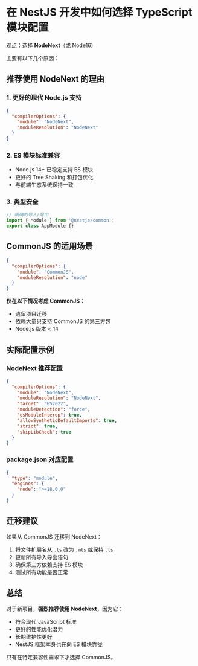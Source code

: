 # 在 NestJS 开发中如何选择 TypeScript 模块配置

观点：选择 **NodeNext**（或 Node16）

主要有以下几个原因：

## 推荐使用 NodeNext 的理由

### 1. **更好的现代 Node.js 支持**

```json
{
  "compilerOptions": {
    "module": "NodeNext",
    "moduleResolution": "NodeNext"
  }
}
```

### 2. **ES 模块标准兼容**

- Node.js 14+ 已稳定支持 ES 模块
- 更好的 Tree Shaking 和打包优化
- 与前端生态系统保持一致

### 3. **类型安全**

```typescript
// 明确的导入/导出
import { Module } from '@nestjs/common';
export class AppModule {}
```

## CommonJS 的适用场景

```json
{
  "compilerOptions": {
    "module": "CommonJS",
    "moduleResolution": "node"
  }
}
```

**仅在以下情况考虑 CommonJS：**

- 遗留项目迁移
- 依赖大量只支持 CommonJS 的第三方包
- Node.js 版本 < 14

## 实际配置示例

### NodeNext 推荐配置

```json
{
  "compilerOptions": {
    "module": "NodeNext",
    "moduleResolution": "NodeNext",
    "target": "ES2022",
    "moduleDetection": "force",
    "esModuleInterop": true,
    "allowSyntheticDefaultImports": true,
    "strict": true,
    "skipLibCheck": true
  }
}
```

### package.json 对应配置

```json
{
  "type": "module",
  "engines": {
    "node": ">=18.0.0"
  }
}
```

## 迁移建议

如果从 CommonJS 迁移到 NodeNext：

1. 将文件扩展名从 `.ts` 改为 `.mts` 或保持 `.ts`
2. 更新所有导入导出语句
3. 确保第三方依赖支持 ES 模块
4. 测试所有功能是否正常

## 总结

对于新项目，**强烈推荐使用 NodeNext**，因为它：

- 符合现代 JavaScript 标准
- 更好的性能优化潜力
- 长期维护性更好
- NestJS 框架本身也在向 ES 模块靠拢

只有在特定兼容性需求下才选择 CommonJS。

